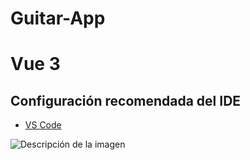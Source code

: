 # Guitar-App
# Vue 3 

## Configuración recomendada del IDE

- [VS Code](https://code.visualstudio.com/) 

![Descripción de la imagen](https://masteringjs.io/assets/images/vue/vue-spelled-out.jpg)

